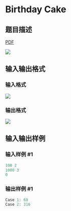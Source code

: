 # Birthday Cake

## 题目描述

[problemUrl]: https://uva.onlinejudge.org/index.php?option=com_onlinejudge&Itemid=8&category=23&page=show_problem&problem=2137

[PDF](https://uva.onlinejudge.org/external/111/p11196.pdf)

![](https://cdn.luogu.com.cn/upload/vjudge_pic/UVA11196/7575d2b7d0922a2474964189f7deb083fb0ff902.png)

## 输入输出格式

### 输入格式

![](https://cdn.luogu.com.cn/upload/vjudge_pic/UVA11196/ddc073638c0d3c7bb956dd448cab386be98f1b84.png)

### 输出格式

![](https://cdn.luogu.com.cn/upload/vjudge_pic/UVA11196/e052b0f84803959f383f7068d0b4fcf774d7e655.png)

## 输入输出样例

### 输入样例 #1

```cpp
100 2
1000 3
0
```


### 输出样例 #1

```cpp
Case 1: 68
Case 2: 316
```


